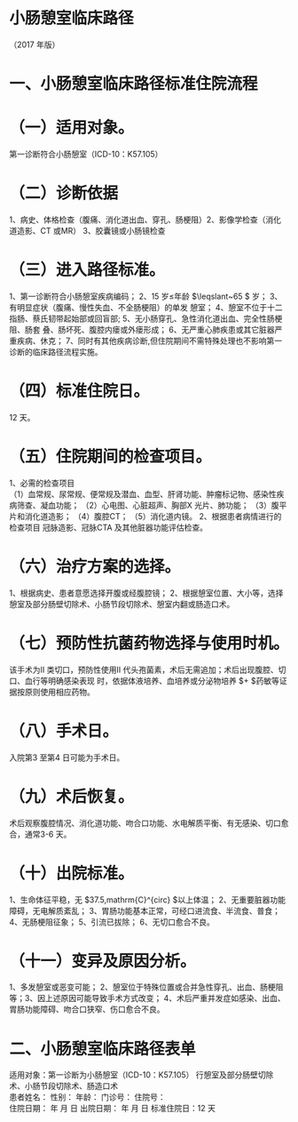 # 小肠憩室临床路径  
（2017 年版）  
# 一、小肠憩室临床路径标准住院流程  
# （一）适用对象。  
第一诊断符合小肠憩室（ICD-10：K57.105）  
# （二）诊断依据  
1、病史、体格检查（腹痛、消化道出血、穿孔、肠梗阻）2、影像学检查（消化道造影、CT 或MR） 3、胶囊镜或小肠镜检查  
# （三）进入路径标准。  
1、第一诊断符合小肠憩室疾病编码； 2、15 岁≤年龄 $\leqslant~65 $ 岁； 3、有明显症状（腹痛、慢性失血、不全肠梗阻）的单发 憩室； 4、憩室不位于十二指肠、蔡氏韧带起始部或回盲部; 5、无小肠穿孔、急性消化道出血、完全性肠梗阻、肠套 叠、肠坏死、腹腔内瘘或外瘘形成； 6、无严重心肺疾患或其它脏器严重疾病、休克； 7、同时有其他疾病诊断,但住院期间不需特殊处理也不影响第一诊断的临床路径流程实施。  
# （四）标准住院日。  
12 天。  
# （五）住院期间的检查项目。  
1、必需的检查项目  
（1）血常规、尿常规、便常规及潜血、血型、肝肾功能、肿瘤标记物、感染性疾病筛查、凝血功能；  （2）心电图、心脏超声、胸部X 光片、肺功能；  （3）腹平片和消化道造影；  （4）腹腔CT；  （5）消化道内镜。 2、根据患者病情进行的检查项目   冠脉造影、冠脉CTA 及其他脏器功能评估检查。  
# （六）治疗方案的选择。  
1、根据病史、患者意愿选择开腹或经腹腔镜； 2、根据憩室位置、大小等，选择憩室及部分肠壁切除术、小肠节段切除术、憩室内翻或肠造口术。  
# （七）预防性抗菌药物选择与使用时机。  
该手术为II 类切口，预防性使用II 代头孢菌素，术后无需追加；术后出现腹腔、切口、血行等明确感染表现 时，依据体液培养、血培养或分泌物培养 $+ $药敏等证据按原则使用相应药物。  
# （八）手术日。  
入院第3 至第4 日可能为手术日。  
# （九）术后恢复。  
术后观察腹腔情况、消化道功能、吻合口功能、水电解质平衡、有无感染、切口愈合，通常3-6 天。  
# （十）出院标准。  
1、生命体征平稳，无 $37.5\,mathrm{C}^{circ} $以上体温；  2、无重要脏器功能障碍，无电解质紊乱； 3、胃肠功能基本正常，可经口进流食、半流食、普食； 4、无肠梗阻征象； 5、引流已拔除； 6、无切口愈合不良。  
# （十一）变异及原因分析。  
1、多发憩室或恶变可能； 2、憩室位于特殊位置或合并急性穿孔、出血、肠梗阻等；3、因上述原因可能导致手术方式改变； 4、术后严重并发症如感染、出血、胃肠功能障碍、吻合口狭窄、伤口愈合不良。  
# 二、小肠憩室临床路径表单  
适用对象：第一诊断为小肠憩室（ICD-10：K57.105） 行憩室及部分肠壁切除术、小肠节段切除术、肠造口术  
患者姓名：           性别：    年龄：    门诊号：       住院号：  
住院日期：   年  月  日    出院日期：   年  月   日     标准住院日：12 天  
